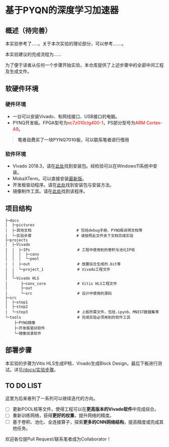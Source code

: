 # 基于PYQN的深度学习加速器

## 概述（待完善）

本实验参考了.....。关于本次实验的理论部分，可以参考.......。

本实验建议的完成流程为......

为了便于读者从任何一个步骤开始实验，本仓库提供了上述步骤中的全部中间工程及生成文件。

## 软硬件环境

### 硬件环境

- 一台可以安装Vivado、有网线接口、USB接口的电脑。
- PYNQ开发板。FPGA型号为<font color=red>xc7z010clg400-1</font>，PS部分型号为<font color=red>ARM Cortex-A9</font>。

> **笔者自费买了一块PYNQ7010板，可以联系笔者进行借用**

### 软件环境

- Vivado 2018.3，请在[此处](https://www.xilinx.com/support/download/index.html/content/xilinx/en/downloadNav/vivado-design-tools/archive.html)找到安装包。经检验可以在Windows11系统中安装。
- MobaXTerm。可以直接安装[最新版](https://mobaxterm.mobatek.net/)。
- 开发板驱动程序。请在[此处](./tools/开发板驱动软件)找到安装包与安装方法。
- 镜像制作工具。请在[此处](./tools/镜像烧录软件)找到该程序。

## 项目结构

```
├─docs
│  ├─pictures
│  ├─其他文档                    # 包括debug手册、PYNQ板说明文档等
│  └─实验步骤                    # 请按照此文件夹下文档完成实验
├─projects
│  ├─Vivado
│  │  ├─IPs                     # 工程中使用到的卷积与池化IP核
│  │  │  ├─conv
│  │  │  └─pool
│  │  ├─out                     # 放置综合生成的.bit等
│  │  └─project_1               # Vivado工程文件
│  │      
│  └─Vivado HLS
│      ├─conv_core              # Vitis HLS工程文件
│      ├─out
│      └─src                    # 设计中使用的源码
├─src 
│  ├─step1
│  ├─step2
│  └─step3                      # 上板所需文件，包括.ipynb、MNIST数据集等
└─tools                         # 完成实验必须用到的软件工具
    ├─PYNQ镜像
    ├─开发板驱动软件
    └─镜像烧录软件
```

## 部署步骤

本实验的步骤为Vitis HLS生成IP核、Vivado生成Block Design，最后下板进行测试。详见[/docs/实验步骤](./docs/实验步骤)。

## TO DO LIST

这里为后来者列了一系列可以继续迭代的方向。

- [ ] 更新POOL核等文件，使得工程可以在**更高版本的Vivado软件**中完成综合。
- [ ] 重新训练网络，获得**更好的权重**，提升网络的精度。
- [ ] 基于卷积、池化、全连接算子，探索**更多的CNN网络结构**，提高精度或完成其他任务。

欢迎各位提Pull Request/联系笔者成为Collaborator！
